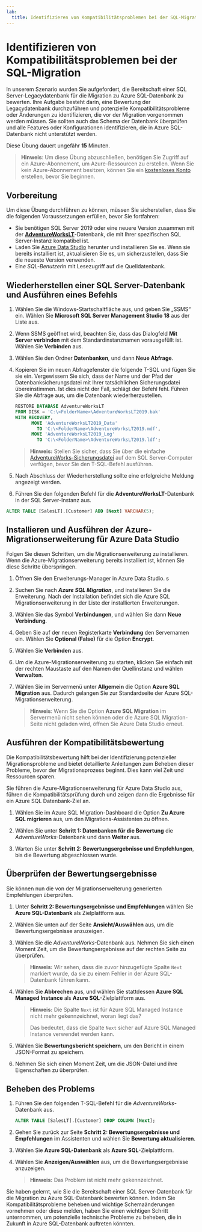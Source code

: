 ```yaml
---
lab:
  title: Identifizieren von Kompatibilitätsproblemen bei der SQL-Migration
---
```


# Identifizieren von Kompatibilitätsproblemen bei der SQL-Migration

In unserem Szenario wurden Sie aufgefordert, die Bereitschaft einer SQL Server-Legacydatenbank für die Migration zu Azure SQL-Datenbank zu bewerten. Ihre Aufgabe besteht darin, eine Bewertung der Legacydatenbank durchzuführen und potenzielle Kompatibilitätsprobleme oder Änderungen zu identifizieren, die vor der Migration vorgenommen werden müssen. Sie sollten auch das Schema der Datenbank überprüfen und alle Features oder Konfigurationen identifizieren, die in Azure SQL-Datenbank nicht unterstützt werden.

Diese Übung dauert ungefähr **15** Minuten.

> **Hinweis**: Um diese Übung abzuschließen, benötigen Sie Zugriff auf ein Azure-Abonnement, um Azure-Ressourcen zu erstellen. Wenn Sie kein Azure-Abonnement besitzen, können Sie ein [kostenloses Konto](https://azure.microsoft.com/free/?azure-portal=true) erstellen, bevor Sie beginnen.

## Vorbereitung

Um diese Übung durchführen zu können, müssen Sie sicherstellen, dass Sie die folgenden Voraussetzungen erfüllen, bevor Sie fortfahren:

- Sie benötigen SQL Server 2019 oder eine neuere Version zusammen mit der [**AdventureWorksLT**](https://learn.microsoft.com/sql/samples/adventureworks-install-configure#download-backup-files)-Datenbank, die mit Ihrer spezifischen SQL Server-Instanz kompatibel ist.
- Laden Sie [Azure Data Studio](https://learn.microsoft.com/sql/azure-data-studio/download-azure-data-studio) herunter und installieren Sie es. Wenn sie bereits installiert ist, aktualisieren Sie es, um sicherzustellen, dass Sie die neueste Version verwenden.
- Ein*e SQL-Benutzer*in mit Lesezugriff auf die Quelldatenbank.

## Wiederherstellen einer SQL Server-Datenbank und Ausführen eines Befehls

1. Wählen Sie die Windows-Startschaltfläche aus, und geben Sie „SSMS“ ein. Wählen Sie **Microsoft SQL Server Management Studio 18** aus der Liste aus.  

1. Wenn SSMS geöffnet wird, beachten Sie, dass das Dialogfeld **Mit Server verbinden** mit dem Standardinstanznamen vorausgefüllt ist. Wählen Sie **Verbinden** aus.

1. Wählen Sie den Ordner **Datenbanken**, und dann **Neue Abfrage**.

1. Kopieren Sie im neuen Abfragefenster die folgende T-SQL und fügen Sie sie ein. Vergewissern Sie sich, dass der Name und der Pfad der Datenbanksicherungsdatei mit Ihrer tatsächlichen Sicherungsdatei übereinstimmen. Ist dies nicht der Fall, schlägt der Befehl fehl. Führen Sie die Abfrage aus, um die Datenbank wiederherzustellen.

    ```sql
    RESTORE DATABASE AdventureWorksLT
    FROM DISK = 'C:\<FolderName>\AdventureWorksLT2019.bak'
    WITH RECOVERY,
          MOVE 'AdventureWorksLT2019_Data' 
            TO 'C:\<FolderName>\AdventureWorksLT2019.mdf',
          MOVE 'AdventureWorksLT2019_Log'
            TO 'C:\<FolderName>\AdventureWorksLT2019.ldf';
    ```

    > **Hinweis:** Stellen Sie sicher, dass Sie über die einfache [AdventureWorks-Sicherungsdatei](https://learn.microsoft.com/sql/samples/adventureworks-install-configure#download-backup-files) auf dem SQL Server-Computer verfügen, bevor Sie den T-SQL-Befehl ausführen.

1. Nach Abschluss der Wiederherstellung sollte eine erfolgreiche Meldung angezeigt werden.

1. Führen Sie den folgenden Befehl für die **AdventureWorksLT**-Datenbank in der SQL Server-Instanz aus.

```sql
ALTER TABLE [SalesLT].[Customer] ADD [Next] VARCHAR(5);
```

## Installieren und Ausführen der Azure-Migrationserweiterung für Azure Data Studio

Folgen Sie diesen Schritten, um die Migrationserweiterung zu installieren. Wenn die Azure-Migrationserweiterung bereits installiert ist, können Sie diese Schritte überspringen.

1. Öffnen Sie den Erweiterungs-Manager in Azure Data Studio. s

1. Suchen Sie nach ***Azure SQL Migration***, und installieren Sie die Erweiterung. Nach der Installation befindet sich die Azure SQL Migrationserweiterung in der Liste der installierten Erweiterungen.

1. Wählen Sie das Symbol **Verbindungen**, und wählen Sie dann **Neue Verbindung**. 

1. Geben Sie auf der neuen Registerkarte **Verbindung** den Servernamen ein. Wählen Sie **Optional (False)** für die Option **Encrypt**.

1. Wählen Sie **Verbinden** aus. 

1. Um die Azure-Migrationserweiterung zu starten, klicken Sie einfach mit der rechten Maustaste auf den Namen der Quellinstanz und wählen **Verwalten**. 

1. Wählen Sie im Servermenü unter **Allgemein** die Option **Azure SQL Migration** aus. Dadurch gelangen Sie zur Standardseite der Azure SQL-Migrationserweiterung.

    > **Hinweis**: Wenn Sie die Option **Azure SQL Migration** im Servermenü nicht sehen können oder die Azure SQL Migration-Seite nicht geladen wird, öffnen Sie Azure Data Studio erneut.

## Ausführen der Kompatibilitätsbewertung

Die Kompatibilitätsbewertung hilft bei der Identifizierung potenzieller Migrationsprobleme und bietet detaillierte Anleitungen zum Beheben dieser Probleme, bevor der Migrationsprozess beginnt. Dies kann viel Zeit und Ressourcen sparen. 

Sie führen die Azure-Migrationserweiterung für Azure Data Studio aus, führen die Kompatibilitätsprüfung durch und zeigen dann die Ergebnisse für ein Azure SQL Datenbank-Ziel an.

1. Wählen Sie im Azure SQL Migration-Dashboard die Option **Zu Azure SQL migrieren** aus, um den Migrations-Assistenten zu öffnen.

1. Wählen Sie unter **Schritt 1: Datenbanken für die Bewertung** die *AdventureWorks*-Datenbank und dann **Weiter** aus.

1. Warten Sie unter **Schritt 2: Bewertungsergebnisse und Empfehlungen**, bis die Bewertung abgeschlossen wurde.

## Überprüfen der Bewertungsergebnisse

Sie können nun die von der Migrationserweiterung generierten Empfehlungen überprüfen.

1. Unter **Schritt 2: Bewertungsergebnisse und Empfehlungen** wählen Sie **Azure SQL-Datenbank** als Zielplattform aus.

1. Wählen Sie unten auf der Seite **Ansicht/Auswählen** aus, um die Bewertungsergebnisse anzuzeigen. 

1. Wählen Sie die *AdventureWorks*-Datenbank aus. Nehmen Sie sich einen Moment Zeit, um die Bewertungsergebnisse auf der rechten Seite zu überprüfen.
    
    > **Hinweis:** Wir sehen, dass die zuvor hinzugefügte Spalte `Next` markiert wurde, da sie zu einem Fehler in der Azure SQL-Datenbank führen kann.

1. Wählen Sie **Abbrechen** aus, und wählen Sie stattdessen **Azure SQL Managed Instance** als **Azure SQL**-Zielplattform aus.
    
    > **Hinweis:** Die Spalte `Next` ist für Azure SQL Managed Instance nicht mehr gekennzeichnet, woran liegt das? 
    >
    >Das bedeutet, dass die Spalte `Next` sicher auf Azure SQL Managed Instance verwendet werden kann.

1. Wählen Sie **Bewertungsbericht speichern**, um den Bericht in einem JSON-Format zu speichern.

1. Nehmen Sie sich einen Moment Zeit, um die JSON-Datei und ihre Eigenschaften zu überprüfen.

## Beheben des Problems

1. Führen Sie den folgenden T-SQL-Befehl für die *AdventureWorks*-Datenbank aus.

    ```sql
    ALTER TABLE [SalesLT].[Customer] DROP COLUMN [Next];
    ```

1. Gehen Sie zurück zur Seite **Schritt 2: Bewertungsergebnisse und Empfehlungen** im Assistenten und wählen Sie **Bewertung aktualisieren**.

1. Wählen Sie **Azure SQL-Datenbank** als **Azure SQL**-Zielplattform.

1. Wählen Sie **Anzeigen/Auswählen** aus, um die Bewertungsergebnisse anzuzeigen.

    > **Hinweis:** Das Problem ist nicht mehr gekennzeichnet.

Sie haben gelernt, wie Sie die Bereitschaft einer SQL Server-Datenbank für die Migration zu Azure SQL-Datenbank bewerten können. Indem Sie Kompatibilitätsprobleme beheben und wichtige Schemaänderungen vornehmen oder diese melden, haben Sie einen wichtigen Schritt unternommen, um potenzielle technische Probleme zu beheben, die in Zukunft in Azure SQL-Datenbank auftreten könnten.
